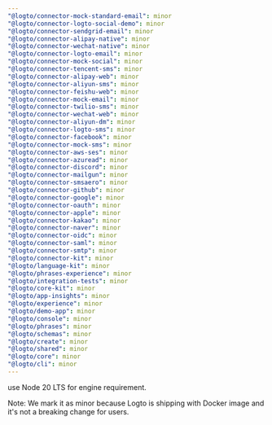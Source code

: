```yaml
---
"@logto/connector-mock-standard-email": minor
"@logto/connector-logto-social-demo": minor
"@logto/connector-sendgrid-email": minor
"@logto/connector-alipay-native": minor
"@logto/connector-wechat-native": minor
"@logto/connector-logto-email": minor
"@logto/connector-mock-social": minor
"@logto/connector-tencent-sms": minor
"@logto/connector-alipay-web": minor
"@logto/connector-aliyun-sms": minor
"@logto/connector-feishu-web": minor
"@logto/connector-mock-email": minor
"@logto/connector-twilio-sms": minor
"@logto/connector-wechat-web": minor
"@logto/connector-aliyun-dm": minor
"@logto/connector-logto-sms": minor
"@logto/connector-facebook": minor
"@logto/connector-mock-sms": minor
"@logto/connector-aws-ses": minor
"@logto/connector-azuread": minor
"@logto/connector-discord": minor
"@logto/connector-mailgun": minor
"@logto/connector-smsaero": minor
"@logto/connector-github": minor
"@logto/connector-google": minor
"@logto/connector-oauth": minor
"@logto/connector-apple": minor
"@logto/connector-kakao": minor
"@logto/connector-naver": minor
"@logto/connector-oidc": minor
"@logto/connector-saml": minor
"@logto/connector-smtp": minor
"@logto/connector-kit": minor
"@logto/language-kit": minor
"@logto/phrases-experience": minor
"@logto/integration-tests": minor
"@logto/core-kit": minor
"@logto/app-insights": minor
"@logto/experience": minor
"@logto/demo-app": minor
"@logto/console": minor
"@logto/phrases": minor
"@logto/schemas": minor
"@logto/create": minor
"@logto/shared": minor
"@logto/core": minor
"@logto/cli": minor
---
```


use Node 20 LTS for engine requirement.

Note: We mark it as minor because Logto is shipping with Docker image and it's not a breaking change for users.
